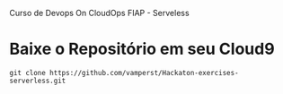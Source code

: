 Curso de Devops On CloudOps FIAP - Serveless

# Baixe o Repositório em seu Cloud9

`git clone https://github.com/vamperst/Hackaton-exercises-serverless.git`
